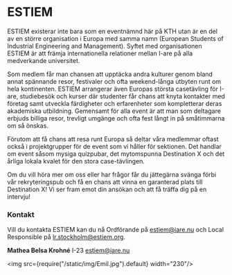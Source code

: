 # ESTIEM

ESTIEM existerar inte bara som en eventnämnd här på KTH utan är en del av en större
organisation i Europa med samma namn (European Students of Industrial Engineering
and Management). Syftet med organisationen ESTIEM är att främja internationella
relationer mellan I-are på alla medverkande universitet.


Som medlem får man chansen att upptäcka andra kulturer genom bland annat
spännande resor, festivaler och ofta weekend-långa utbyten runt om hela kontinenten.
ESTIEM arrangerar även Europas största casetävling för I-are, studiebesök och kurser
där studenter får chans att knyta kontakter med företag samt utveckla färdigheter och
erfarenheter som kompletterar deras akademiska utbildning. Gemensamt för alla
event är att man som deltagare erbjuds billiga resor, trevligt umgänge och ofta fest
långt in på småtimmarna om så önskas.


Förutom att få chans att resa runt Europa så deltar våra medlemmar oftast också i
projektgrupper för de event som vi håller för sektionen. Det handlar om event såsom
mysiga quizpubar, det mytomspunna Destination X och det årliga lokala kvalet för den
stora case-tävlingen.


Om du vill höra mer om oss eller har frågor får du jättegärna svänga förbi vår
rekryteringspub och få en chans att vinna en garanterad plats till Destination X! Vi ser
fram emot din ansökan och att få träffa dig på en intervju!


### Kontakt
Vill du kontakta ESTIEM kan du nå Ordförande på estiem@iare.nu och Local Responsible på lr.stockholm@estiem.org.

__Mathea Belsa Krohné__ I-23 estiem@iare.nu

<img src={require("/static/img/Emil.jpg").default} width="230"/>